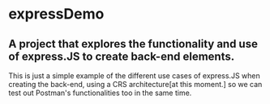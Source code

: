 # expressDemo
## A project that explores the functionality and use of express.JS to create back-end elements.

This is just a simple example of the different use cases of express.JS when creating the back-end, using a CRS architecture[at this moment.] 
so we can test out Postman's functionalities too in the same time.

